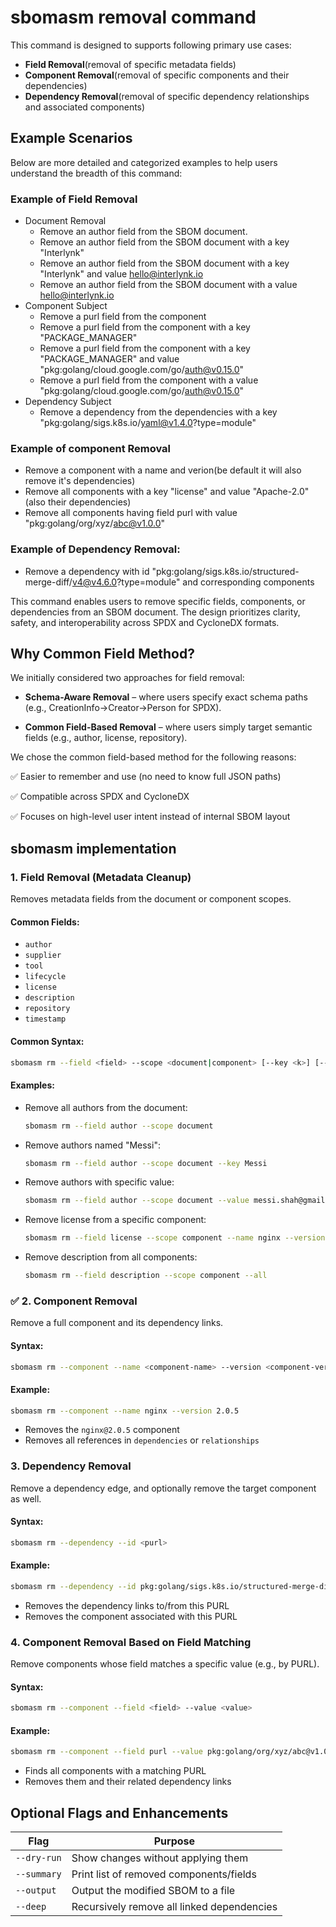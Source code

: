 # sbomasm removal command

This command is designed to supports following primary use cases:

- **Field Removal**(removal of specific metadata fields)
- **Component Removal**(removal of specific components and their dependencies)
- **Dependency Removal**(removal of specific dependency relationships and associated components)

## Example Scenarios

Below are more detailed and categorized examples to help users understand the breadth of this command:

### Example of Field Removal

- Document Removal
  - Remove an author field from the SBOM document.
  - Remove an author field from the SBOM document with a key "Interlynk"
  - Remove an author field from the SBOM document with a key "Interlynk" and value <hello@interlynk.io>
  - Remove an author field from the SBOM document with a value <hello@interlynk.io>
- Component Subject
  - Remove a purl field from the component
  - Remove a purl field from the component with a key "PACKAGE_MANAGER"
  - Remove a purl field from the component with a key "PACKAGE_MANAGER" and value "pkg:golang/cloud.google.com/go/auth@v0.15.0"
  - Remove a purl field from the component with a value "pkg:golang/cloud.google.com/go/auth@v0.15.0"
- Dependency Subject
  - Remove a dependency from the dependencies with a key "pkg:golang/sigs.k8s.io/yaml@v1.4.0?type=module"

### Example of component Removal

- Remove a component with a name and verion(be default it will also remove it's dependencies)
- Remove all components with a key "license" and value "Apache-2.0"(also their dependencies)
- Remove all components having field purl with value "pkg:golang/org/xyz/abc@v1.0.0"

### Example of Dependency Removal:

- Remove a dependency with id "pkg:golang/sigs.k8s.io/structured-merge-diff/v4@v4.6.0?type=module" and corresponding components

This command enables users to remove specific fields, components, or dependencies from an SBOM document. The design prioritizes clarity, safety, and interoperability across SPDX and CycloneDX formats.

## Why Common Field Method?

We initially considered two approaches for field removal:

- **Schema-Aware Removal** – where users specify exact schema paths (e.g., CreationInfo->Creator->Person for SPDX).

- **Common Field-Based Removal** – where users simply target semantic fields (e.g., author, license, repository).

We chose the common field-based method for the following reasons:

✅ Easier to remember and use (no need to know full JSON paths)

✅ Compatible across SPDX and CycloneDX

✅ Focuses on high-level user intent instead of internal SBOM layout

## sbomasm implementation

### 1. Field Removal (Metadata Cleanup)

Removes metadata fields from the document or component scopes.

#### Common Fields:

- `author`
- `supplier`
- `tool`
- `lifecycle`
- `license`
- `description`
- `repository`
- `timestamp`

#### Common Syntax:

```bash
sbomasm rm --field <field> --scope <document|component> [--key <k>] [--value <v>] [--name <component-name>] [--version <component-version>] [--all]
```

#### Examples:

- Remove all authors from the document:

  ```bash
  sbomasm rm --field author --scope document
  ```

- Remove authors named "Messi":

  ```bash
  sbomasm rm --field author --scope document --key Messi
  ```

- Remove authors with specific value:

  ```bash
  sbomasm rm --field author --scope document --value messi.shah@gmail.com
  ```

- Remove license from a specific component:

  ```bash
  sbomasm rm --field license --scope component --name nginx --version 1.21.0
  ```

- Remove description from all components:

  ```bash
  sbomasm rm --field description --scope component --all
  ```

### ✅ 2. Component Removal

Remove a full component and its dependency links.

#### Syntax:

```bash
sbomasm rm --component --name <component-name> --version <component-version> [--deep]
```

#### Example:

```bash
sbomasm rm --component --name nginx --version 2.0.5
```

- Removes the `nginx@2.0.5` component
- Removes all references in `dependencies` or `relationships`

### 3. Dependency Removal

Remove a dependency edge, and optionally remove the target component as well.

#### Syntax:

```bash
sbomasm rm --dependency --id <purl>
```

#### Example:

```bash
sbomasm rm --dependency --id pkg:golang/sigs.k8s.io/structured-merge-diff/v4@v4.6.0
```

- Removes the dependency links to/from this PURL
- Removes the component associated with this PURL

### 4. Component Removal Based on Field Matching

Remove components whose field matches a specific value (e.g., by PURL).

#### Syntax:

```bash
sbomasm rm --component --field <field> --value <value>
```

#### Example:

```bash
sbomasm rm --component --field purl --value pkg:golang/org/xyz/abc@v1.0.0
```

- Finds all components with a matching PURL
- Removes them and their related dependency links

## Optional Flags and Enhancements

| Flag        | Purpose                                    |
| ----------- | ------------------------------------------ |
| `--dry-run` | Show changes without applying them         |
| `--summary` | Print list of removed components/fields    |
| `--output`  | Output the modified SBOM to a file         |
| `--deep`    | Recursively remove all linked dependencies |
